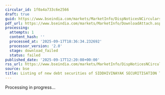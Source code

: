 ```yaml
---
circular_id: 1f0a4a733c6e2566
draft: true
guid: https://www.bseindia.com/markets/MarketInfo/DispNoticesNCirculars.aspx?Noticeid={3D03836F-6182-4C1C-ABC5-158F83E92941}&noticeno=20250917-27&dt=09/17/2025&icount=27&totcount=57&flag=0
pdf_url: https://www.bseindia.com/markets/MarketInfo/DownloadAttach.aspx?id=20250917-27&attachedId=
processing:
  attempts: 1
  content_hash: ''
  processed_at: '2025-09-17T18:36:34.232692'
  processor_version: '2.0'
  stage: download_failed
  status: failed
published_date: '2025-09-17T12:20:08+00:00'
rss_url: https://www.bseindia.com/markets/MarketInfo/DispNoticesNCirculars.aspx?Noticeid={3D03836F-6182-4C1C-ABC5-158F83E92941}&noticeno=20250917-27&dt=09/17/2025&icount=27&totcount=57&flag=0
source: bse
title: Listing of new debt securities of SIDDHIVINAYAK SECURITISATION TRUST
---
```


Processing in progress...